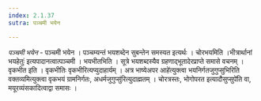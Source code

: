 ```yaml
---
index: 2.1.37
sutra: पञ्चमी भयेन

---
```

_पञ्चमी भयेन_ - पञ्चमी भयेन । पञ्चम्यन्तं भयशब्देन सुबन्तेन समस्यत इत्यर्थः । चोरभयमिति ।भीत्रार्थानां भयहेतुः॑ इत्यपादानत्वात्पञ्चमी । भयभीतभिति । सूत्रे भयशब्दस्यैव ग्रहणाद्भूतादेरप्राप्ते समासे वचनम् । वृकभीत इति । वृकभीतिः वृकभीरित्यप्युदाहार्यम् । अत्र भाष्येअपर आहे॑त्युक्त्वा भयनिर्गतजुगुप्सुभिरिति वक्तव्यमित्युक्त्वा वृकभयं ग्रामनिर्गतः, अधर्मजुगुप्सु॑रित्युदाह्मतम् । चोरत्रस्तः, भोगोपरत इत्यादौसुप्सुपे॑ति वा, मयूरव्यंसकादित्वाद्वा समासः । 
